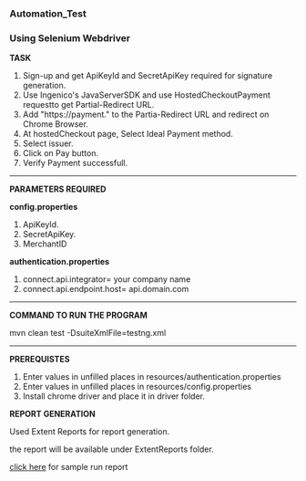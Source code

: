 ### Automation_Test
### Using Selenium Webdriver

**TASK**

1. Sign-up and get ApiKeyId and SecretApiKey required for signature generation.
2. Use Ingenico's JavaServerSDK and use HostedCheckoutPayment requestto get Partial-Redirect URL.
3. Add "https://payment." to the Partia-Redirect URL and redirect on Chrome Browser.
4. At hostedCheckout page, Select Ideal Payment method.
5. Select issuer.
6. Click on Pay button.
7. Verify Payment successfull.

---

**PARAMETERS REQUIRED**

**config.properties**
1. ApiKeyId.
2. SecretApiKey.
3. MerchantID


**authentication.properties**
1. connect.api.integrator= your company name
2. connect.api.endpoint.host= api.domain.com

---

**COMMAND TO RUN THE PROGRAM**

mvn clean test -DsuiteXmlFile=testng.xml

---

**PREREQUISTES**
1. Enter values in unfilled places in resources/authentication.properties
2. Enter values in unfilled places in resources/config.properties
3. Install chrome driver and place it in driver folder.

**REPORT GENERATION**

Used Extent Reports for report generation.

the report will be available under ExtentReports folder.

[click here](http://htmlpreview.github.io/?https://raw.githubusercontent.com/nirustanite/Automation_Test/master/testing/ExtentReports/ExtentReportResults.html) for sample run report 
